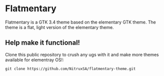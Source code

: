 Flatmentary
===========

Flatmentary is a GTK 3.4 theme based on the elementary GTK theme. The theme is a flat, light version of the elementary theme.

Help make it functional!
-------------

Clone this public repository to crush any ugs with it and make more themes available for elementray OS!:

`git clone https://github.com/NitruxSA/flatmentary-theme.git`


